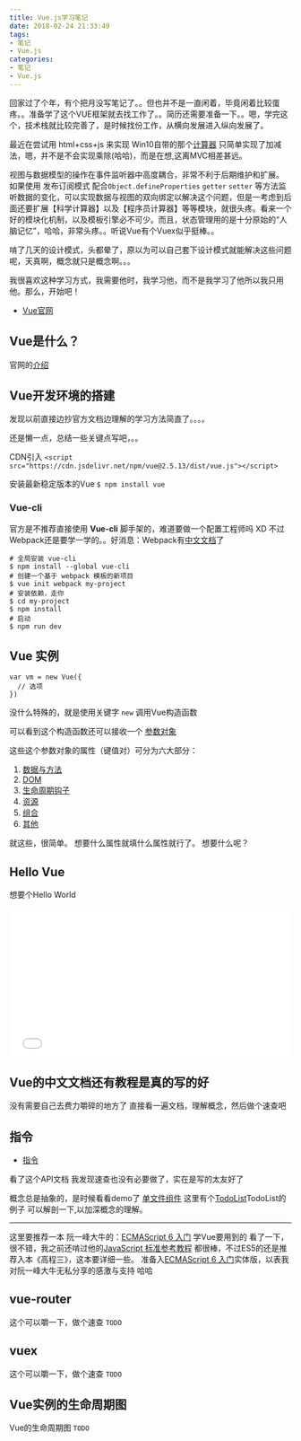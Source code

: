 ```yaml
---
title: Vue.js学习笔记
date: 2018-02-24 21:33:49
tags:
- 笔记
- Vue.js
categories:
- 笔记
- Vue.js
---
```


回家过了个年，有个把月没写笔记了。。但也并不是一直闲着，毕竟闲着比较蛋疼。。准备学了这个VUE框架就去找工作了。。简历还需要准备一下。。嗯，学完这个，技术栈就比较完善了，是时候找份工作，从横向发展进入纵向发展了。

最近在尝试用 html+css+js 来实现 Win10自带的那个[计算器](https://codepen.io/FloatingShuYin/pen/OQXpbb)
只简单实现了加减法，嗯，并不是不会实现乘除(哈哈)，而是在想,这离MVC相差甚远。

视图与数据模型的操作在事件监听器中高度耦合，非常不利于后期维护和扩展。
如果使用 发布订阅模式 配合``Object.defineProperties`` ``getter`` ``setter`` 等方法监听数据的变化，可以实现数据与视图的双向绑定以解决这个问题，但是一考虑到后面还要扩展【科学计算器】以及【程序员计算器】等等模块，就很头疼。看来一个好的模块化机制，以及模板引擎必不可少。而且，状态管理用的是十分原始的“人脑记忆”，哈哈，非常头疼。。听说Vue有个Vuex似乎挺棒。。

啃了几天的设计模式，头都晕了，原以为可以自己套下设计模式就能解决这些问题呢，天真啊，概念就只是概念啊。。。

我很喜欢这种学习方式，我需要他时，我学习他，而不是我学习了他所以我只用他。那么，开始吧！

 - [Vue官网](https://cn.vuejs.org/v2/guide/installation.html)

## Vue是什么？

官网的[介绍](https://cn.vuejs.org/v2/guide/index.html)

## Vue开发环境的搭建

发现以前直接边抄官方文档边理解的学习方法简直了。。。。

还是懒一点，总结一些关键点写吧，。。

CDN引入
``<script src="https://cdn.jsdelivr.net/npm/vue@2.5.13/dist/vue.js"></script>``

安装最新稳定版本的Vue
``$ npm install vue``


### Vue-cli

官方是不推荐直接使用 **Vue-cli** 脚手架的，难道要做一个配置工程师吗 XD 不过Webpack还是要学一学的。。好消息：Webpack有[中文文档](https://doc.webpack-china.org/)了

```
# 全局安装 vue-cli
$ npm install --global vue-cli
# 创建一个基于 webpack 模板的新项目
$ vue init webpack my-project
# 安装依赖，走你
$ cd my-project
$ npm install
# 启动
$ npm run dev
```

## Vue 实例

```
var vm = new Vue({
  // 选项
})
```
没什么特殊的，就是使用关键字 ``new`` 调用Vue构造函数

可以看到这个构造函数还可以接收一个
[参数对象](https://cn.vuejs.org/v2/api/#选项-数据)

这些这个参数对象的属性（键值对）可分为六大部分：
1. [数据与方法](https://cn.vuejs.org/v2/api/#选项-数据)
2. [DOM](https://cn.vuejs.org/v2/api/#选项-DOM)
3. [生命周期钩子](https://cn.vuejs.org/v2/api/#选项-生命周期钩子)
4. [资源](https://cn.vuejs.org/v2/api/#选项-资源)
5. [组合](https://cn.vuejs.org/v2/api/#选项-组合)
6. [其他](https://cn.vuejs.org/v2/api/#选项-其它)

就这些，很简单。
想要什么属性就填什么属性就行了。
想要什么呢？

## Hello Vue

想要个Hello World
<iframe height='265' scrolling='no' title='Hello Vue' src='//codepen.io/FloatingShuYin/embed/paGpLr/?height=265&theme-id=light&default-tab=js,result&embed-version=2' frameborder='no' allowtransparency='true' allowfullscreen='true' style='width: 100%;'>See the Pen <a href='https://codepen.io/FloatingShuYin/pen/paGpLr/'>Hello Vue</a> by FloatingShuYin (<a href='https://codepen.io/FloatingShuYin'>@FloatingShuYin</a>) on <a href='https://codepen.io'>CodePen</a>.
</iframe>

## Vue的中文文档还有教程是真的写的好

没有需要自己去费力嚼碎的地方了
直接看一遍文档，理解概念，然后做个速查吧

## 指令

- [指令](https://cn.vuejs.org/v2/api/#%E6%8C%87%E4%BB%A4)

看了这个API文档 我发现速查也没有必要做了，实在是写的太友好了

概念总是抽象的，是时候看看demo了
[单文件组件](https://cn.vuejs.org/v2/guide/single-file-components.html)
这里有个[TodoList](https://codesandbox.io/s/o29j95wx9)TodoList的例子
可以解剖一下,以加深概念的理解。

-----------------------------------
这里要推荐一本
阮一峰大牛的：[ECMAScript 6 入门](http://es6.ruanyifeng.com/)
学Vue要用到的
看了一下，很不错，我之前还啃过他的[JavaScript 标准参考教程](http://javascript.ruanyifeng.com/)
都很棒，不过ES5的还是推荐入本《高程三》，这本要详细一些。
准备入[ECMAScript 6 入门](http://es6.ruanyifeng.com/)实体版，以表我对阮一峰大牛无私分享的感激与支持
哈哈

## vue-router

这个可以嚼一下，做个速查 ``TODO``

## vuex

这个可以嚼一下，做个速查 ``TODO``

## Vue实例的生命周期图

Vue的生命周期图![]() ``TODO``
